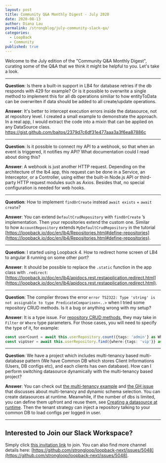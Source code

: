 ```yaml
---
layout: post
title: Community Q&A Monthly Digest - July 2020
date: 2020-08-13
author: Diana Lau
permalink: /strongblog/july-community-slack-qa/
categories:
  - LoopBack
  - Community
published: true
---
```


Welcome to the July edition of the "Community Q&A Monthly Digest", curating some of the Q&A that we think it might be helpful to you. Let's take a look.

<!--more-->

--- 
**Question**: Is there a built-in support in LB4 for database retries if the db responds with 429 for example? Or is it possible to overwrite a single method to implement this for all db operations similiar to how entityToData can be overwriten if data should be added to all create/update operations.

**Answer**: It's better to intercept execution errors inside the datasource, not at repository level. I created a small example to demonstrate the approach. In a real app, I would extract the code into a mixin that can be applied on any DataSource class.
https://gist.github.com/bajtos/2379d7c6df31e477aaa3a3f6ea87886c

--- 

**Question**: Is it possible to connect my API to a webhook, so that when an event is triggered, it notifies my API? What documentation could I read about doing this?

**Answer**: A webhook is just another HTTP request. Depending on the architecture of the lb4 app, this request can be done in a Service, an Interceptor, or a Controller, using either the built-in Node.js API or third-party HTTP request modules such as Axios.
Besides that, no special configuration is needed for web hooks. 

---

**Question**: How to implement `findOrCreate` instead `await exists` + `await create`?

**Answer**: You can extend `DefaultCrudRepository` with `findOrCreate` ’s implementation.
Then your repositories extend the custom one. Similar to how `AccountRepository` extends `MyDefaultCrudRepository` in the tutorial [https://loopback.io/doc/en/lb4/Repositories.html#define-repositories](https://loopback.io/doc/en/lb4/Repositories.html#define-repositories).

---

**Question**: I started using Loopback 4. How to redirect home screen of LB4 to angular 8 running on some other port?

**Answer**: It should be possible to replace the `.static` function in the app class with `.redirect`: [https://loopback.io/doc/en/lb4/apidocs.rest.restapplication.redirect.html](https://loopback.io/doc/en/lb4/apidocs.rest.restapplication.redirect.html).

---

**Question**: The compiler throws the error `error TS2322: Type 'string' is not assignable to type PredicateComparison<..>` when I tried some repository CRUD methods. Is it a bug or anything wrong with my setup?

**Answer**: It is a type issue. For [repository CRUD methods](https://loopback.io/doc/en/lb4/apidocs.repository.defaultcrudrepository.html#methods), they may take in `Filter` or `Where` type parameters. For those cases, you will need to specify the type of it, for example:

```ts
const userCount = await this.userRepository.count({tags: 'admin'} as Where<User>);
const vipUser = await this.userRepository.find({where:{tags: 'vip'}} as Filter<User>);
```

---

**Question**: We have a project which includes multi-tenancy based multi-database pattern (We have Common DB which stores Client Informations (Users, DB configs etc), and each clients has own database). How can I perform switching datasource dynamically with the multi-tenancy based project?

**Answer**: You can check out [the multi-tenancy example](https://github.com/strongloop/loopback-next/tree/master/examples/multi-tenancy) and [the GH issue](https://github.com/strongloop/loopback-next/issues/5056) that discusses about multi-tenancy and dynamic schema selection. You can create datasources at runtime. Meanwhile, if the number of dbs is limited, you can define them upfront and reuse them, see [Creating a datasource at runtime](https://loopback.io/doc/en/lb4/DataSources.html#creating-a-datasource-at-runtime). Then the tenant strategy can inject a repository talking to your common DB to load configs per logged in user.

---

## Interested to Join our Slack Workspace?
Simply click [this invitation link](https://join.slack.com/t/loopbackio/shared_invite/zt-8lbow73r-SKAKz61Vdao~_rGf91pcsw) to join. You can also find more channel details here: [https://github.com/strongloop/loopback-next/issues/5048](https://github.com/strongloop/loopback-next/issues/5048).
